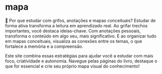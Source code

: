 # mapa

📖 Por que estudar com grifos, anotações e mapas conceituais?
Estudar de forma ativa transforma a leitura em aprendizado real. Ao grifar trechos importantes, você destaca ideias-chave. Com anotações pessoais, transforma o conteúdo em algo seu, mais significativo. E ao organizar tudo em mapas conceituais, visualiza as conexões entre os temas, o que fortalece a memória e a compreensão.

Este site combina essas estratégias para ajudar você a estudar com mais foco, criatividade e autonomia. Navegue pelas páginas do livro, destaque o que for essencial e crie seu próprio mapa visual do conhecimento!

